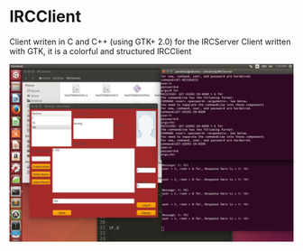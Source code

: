 # IRCClient
Client writen in C and C++ (using GTK+ 2.0) for the IRCServer
Client written with GTK, it is a colorful and structured IRCClient

![alt tag](https://github.com/TarangKhanna/IRCClient/blob/master/ScreenShot1.png)
